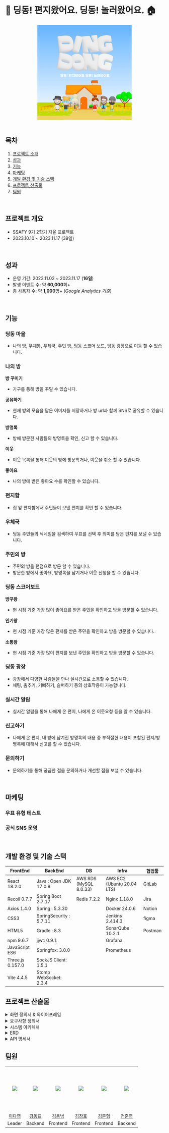 # :love_letter: 딩동! 편지왔어요. 딩동! 놀러왔어요. :house:
<div align="center">
    <img src="etc/assets/Logo_square.png" width="300px"/>
</div>  
<br />

## 목차
1. [프로젝트 소개](#프로젝트-소개) 
2. [성과](#성과) 
3. [기능](#기능)  
4. [마케팅](#마케팅)
5. [개발 환경 및 기술 스택](#개발-환경-및-기술-스택) 
6. [프로젝트 산출물](#프로젝트-산출물) 
7. [팀원](#팀원)
<br />

## 프로젝트 개요
- SSAFY 9기 2학기 자율 프로젝트 <br/>
- 2023.10.10 ~ 2023.11.17 (39일)
<br />

## 성과
- 운영 기간: 2023.11.02 ~ 2023.11.17 (**16일**)
- 발생 이벤트 수: 약 **60,000**회+
- 총 사용자 수: 약 **1,000**명+ (_Google Analytics 기준_)
<br />

## 기능

### 딩동 마을 

- 나의 방, 우체통, 우체국, 주민 방, 딩동 스코어 보드, 딩동 광장으로 이동 할 수 있습니다.

### 나의 방

**방 꾸미기**
- 가구를 통해 방을 꾸밀 수 있습니다.

**공유하기**
- 현재 방의 모습을 담은 이미지를 저장하거나 방 url과 함께 SNS로 공유할 수 있습니다.

**방명록**
- 방에 방문한 사람들의 방명록을 확인, 신고 할 수 있습니다.

**이웃**
- 이웃 목록을 통해 이웃의 방에 방문학거나, 이웃을 취소 할 수 있습니다.

**좋아요**
- 나의 방에 받은 좋아요 수를 확인할 수 있습니다.

### 편지함

- 집 앞 편지함에서 주민들이 보낸 편지를 확인 할 수 있습니다.

### 우체국

- 딩동 주민들의 닉네임을 검색하여 우표를 선택 후 의미를 담은 편지를 보낼 수 있습니다.

### 주민의 방

- 주민의 방을 랜덤으로 방문 할 수 있습니다.
- 방문한 방에서 좋아요, 방명록을 남기거나 이웃 신청을 할 수 있습니다.

### 딩동 스코어보드

**방꾸왕**
- 현 시점 기준 가장 많이 좋아요를 받은 주민을 확인하고 방을 방문할 수 있습니다.

**인기왕**
- 현 시점 기준 가장 많은 편지를 받은 주민을 확인하고 방을 방문할 수 있습니다.

**소통왕** 
- 현 시점 기준 가장 많이 편지를 보낸 주민을 확인하고 방을 방문할 수 있습니다.

### 딩동 광장

- 광장에서 다양한 사람들을 만나 실시간으로 소통할 수 있습니다.
- 채팅, 춤추기, 기뻐하기, 슬퍼하기 등의 상호작용이 가능합니다.

### 실시간 알람

- 실시간 알람을 통해 나에게 온 편지, 나에게 온 이웃요청 등을 알 수 있습니다.

### 신고하기

- 나에게 온 편지, 내 방에 남겨진 방명록의 내용 중 부적절한 내용이 포함된 편지/방명록에 대해서 신고를 할 수 있습니다.

### 문의하기

- 문의하기를 통해 궁금한 점을 문의하거나 개선할 점을 보낼 수 있습니다.
<br />

## 마케팅

### 우표 유형 테스트

### 공식 SNS 운영
<br />


## 개발 환경 및 기술 스택
| FrontEnd                | BackEnd                         | DB                    | Infra                     | 협업툴    |
| ----------------------- | ------------------------------- | --------------------- |-------------------------- | -------- |
| React 18.2.0            | Java : Open JDK 17.0.9          | AWS RDS (MySQL 8.0.33)| AWS EC2 (Ubuntu 20.04 LTS)| GitLab   |
| Recoil 0.7.7            | Spring Boot 2.7.17              | Redis 7.2.2           | Nginx 1.18.0              | Jira     |
| Axios 1.4.0             | Spring : 5.3.30                 |                       | Docker 24.0.6             | Notion   |
| CSS3                    | SpringSecurity : 5.7.11         |                       | Jenkins 2.414.3           | figma    |
| HTML5                   | Gradle : 8.3                    |                       | SonarQube 10.2.1          | Postman  |
| npm 9.6.7               | jjwt: 0.9.1                     |                       | Grafana                   |          |
| JavaScript ES6          | Springfox: 3.0.0                |                       | Prometheus                |          |
| Three.js 0.157.0        | SockJS Client: 1.5.1            |                       |                           |          |
| Vite 4.4.5              | Stomp WebSocket: 2.3.4          |                       |                           |          |

## 프로젝트 산출물 
<details>
<summary>화면 정의서 & 와이어프레임</summary> 
</details>  
<details>
<summary>요구사항 정의서</summary> 
<img src="etc/assets/Requirements.PNG"/> 
</details>  
<details>
<summary>시스템 아키텍처</summary> 
<img src="etc/assets/sys_architecture.png"/> 
</details>  
<details>
<summary>ERD</summary> 
<img src="etc/assets/erd.png"/> 
</details> 
<details>
<summary>API 명세서</summary> 
[Swagger](https://ding-dong.kr/api/swagger-ui/index.html) <br/>
<img src="etc/assets/api.PNG"/> 
</details>  

## 팀원
<table>
    <tr>
        <td height="140px" align="center"> 
            <img src="https://avatars.githubusercontent.com/Dayoung1014" width="140px" /> 
        </td>
        <td height="140px" align="center">  
            <img src="https://avatars.githubusercontent.com/97Kzone" width="140px" /> </td>
        </td>
        <td height="140px" align="center">
            <img src="https://avatars.githubusercontent.com/KyongBeom" width="140px" /> </td>
        </td>
        <td height="140px" align="center"> 
            <img src="https://avatars.githubusercontent.com/KJH0406" width="140px" /> </td>
        </td>
        <td height="140px" align="center">
            <img src="https://avatars.githubusercontent.com/Semibro" width="140px" /> </td>        
        </td>
        <td height="140px" align="center">
            <img src="https://avatars.githubusercontent.com/meoldae" width="140px" /> </td>
        </td>
    </tr>
    <tr>
        <td align="center"> <a href="https://github.com/Dayoung1014"> 이다영 </a></td>
        <td align="center"> <a href="https://github.com/97Kzone"> 강동표 </a></td>
        <td align="center"> <a href="https://github.com/KyongBeom"> 김용범 </a> </td>
        <td align="center"> <a href="https://github.com/KJH0406"> 김장호 </a> </td>
        <td align="center"> <a href="https://github.com/Semibro"> 김준형 </a></td>
        <td align="center"> <a href="https://github.com/meoldae"> 전준영 </a></td>
    </tr>
    <tr>
        <td align="center">Leader</td>
        <td align="center">Backend</td>
        <td align="center">Frontend</td>
        <td align="center">Frontend</td>
        <td align="center">Frontend</td>
        <td align="center">Backend</td>
    </tr>
</table>
 
